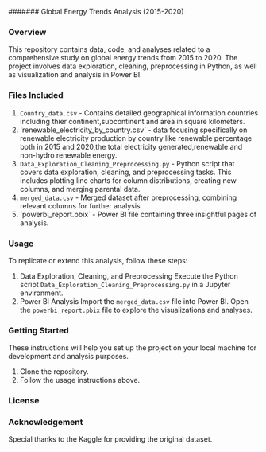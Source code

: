 ####### Global Energy Trends Analysis (2015-2020)

### Overview
This repository contains data, code, and analyses related to a comprehensive study on global energy trends from 2015 to 2020. The project involves data exploration, cleaning, preprocessing in Python, as well as visualization and analysis in Power BI.

### Files Included
1. `Country_data.csv` - Contains detailed geographical information countries including thier continent,subcontinent and area in square kilometers.
2. 'renewable_electricity_by_country.csv` - data focusing specifically on renewable electricity production by country like renewable percentage both in 2015 and 2020,the total electricity generated,renewable and non-hydro renewable energy.
3. `Data_Exploration_Cleaning_Preprocessing.py` - Python script that covers data exploration, cleaning, and preprocessing tasks. This includes plotting line charts for column distributions, creating new columns, and merging parental data.
4. `merged_data.csv` - Merged dataset after preprocessing, combining relevant columns for further analysis.
5. 'powerbi_report.pbix` - Power BI file containing three insightful pages of analysis.

### Usage
To replicate or extend this analysis, follow these steps:
  1. Data Exploration, Cleaning, and Preprocessing
 Execute the Python script `Data_Exploration_Cleaning_Preprocessing.py` in a Jupyter environment.
  2. Power BI Analysis
 Import the `merged_data.csv` file into Power BI.
 Open the `powerbi_report.pbix` file to explore the visualizations and analyses.

### Getting Started
These instructions will help you set up the project on your local machine for development and analysis purposes.
1. Clone the repository.
2. Follow the usage instructions above.
### License

### Acknowledgement
Special thanks to the Kaggle for providing the original dataset.
